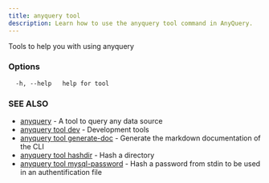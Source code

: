 ```yaml
---
title: anyquery tool
description: Learn how to use the anyquery tool command in AnyQuery.
---
```


Tools to help you with using anyquery

### Options

```
  -h, --help   help for tool
```

### SEE ALSO

* [anyquery](../anyquery)	 - A tool to query any data source
* [anyquery tool dev](../anyquery_tool_dev)	 - Development tools
* [anyquery tool generate-doc](../anyquery_tool_generate-doc)	 - Generate the markdown documentation of the CLI
* [anyquery tool hashdir](../anyquery_tool_hashdir)	 - Hash a directory
* [anyquery tool mysql-password](../anyquery_tool_mysql-password)	 - Hash a password from stdin to be used in an authentification file
